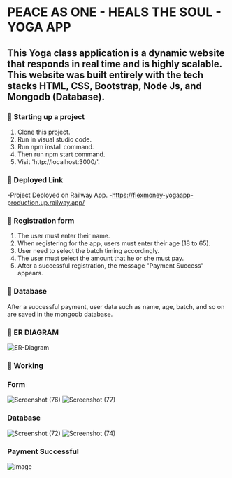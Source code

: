 # PEACE AS ONE - HEALS THE SOUL - YOGA APP

## This Yoga class application is a dynamic website that responds in real time and is highly scalable. This website was built entirely with the tech stacks HTML, CSS, Bootstrap, Node Js, and Mongodb (Database).

### 📌 Starting up a project
1. Clone this project.
2. Run in visual studio code.
3. Run npm install command.
4. Then run npm start command.
5. Visit 'http://localhost:3000/'.

### 📌 Deployed Link
-Project Deployed on Railway App.
-https://flexmoney-yogaapp-production.up.railway.app/

### 📌 Registration form
1. The user must enter their name.
2. When registering for the app, users must enter their age (18 to 65).
3. User need to select the batch timing accordingly.
4. The user must select the amount that he or she must pay.
3. After a successful registration, the message "Payment Success" appears.

### 📌 Database
After a successful payment, user data such as name, age, batch, and so on are saved in the mongodb database.

### 📌 ER DIAGRAM
![ER-Diagram](https://user-images.githubusercontent.com/70815887/207887112-f1a2e66b-fce4-47bd-8096-a6b1f63eb671.png)

### 📌 Working

### Form
![Screenshot (76)](https://user-images.githubusercontent.com/70815887/207890343-51b6453f-c0e3-45a3-8625-79030c6298d1.png)
![Screenshot (77)](https://user-images.githubusercontent.com/70815887/207890411-406039bb-8b1f-4af6-82d7-01d3c2673746.png)

### Database 
![Screenshot (72)](https://user-images.githubusercontent.com/70815887/207890574-adbd7802-055b-4243-a8dc-658cf6cdf5d9.png)
![Screenshot (74)](https://user-images.githubusercontent.com/70815887/207890620-bb5593fd-2125-41e2-a715-ef8f58358206.png)

### Payment Successful
![image](https://user-images.githubusercontent.com/70815887/207891555-56ec5cf9-9a21-4678-add4-85728c06eb7b.png)



